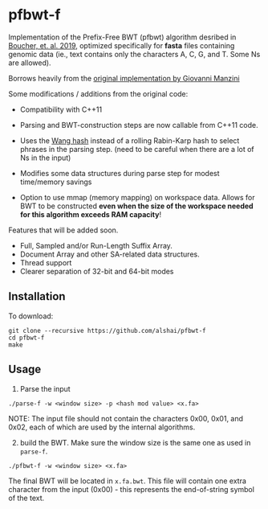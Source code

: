 # pfbwt-f

Implementation of the Prefix-Free BWT (pfbwt) algorithm desribed in [Boucher, et. al. 2019](https://doi.org/10.1186/s13015-019-0148-5),
optimized specifically for **fasta** files containing genomic data (ie., text
contains only the characters A, C, G, and T. Some Ns are allowed).

Borrows heavily from the [original implementation by Giovanni Manzini](https://gitlab.com/manzai/Big-BWT/)

Some modifications / additions from the original code:

* Compatibility with C++11

* Parsing and BWT-construction steps are now callable from C++11 code.

* Uses the [Wang hash](http://www.burtleburtle.net/bob/hash/integer.html)
instead of a rolling Rabin-Karp hash to select phrases in the parsing step.
(need to be careful when there are a lot of Ns in the input)

* Modifies some data structures during parse step for modest time/memory savings

* Option to use mmap (memory mapping) on workspace data. Allows for BWT to be
constructed **even when the size of the workspace needed for this algorithm exceeds RAM capacity**!

Features that will be added soon.

* Full, Sampled and/or Run-Length Suffix Array.
* Document Array and other SA-related data structures.
* Thread support
* Clearer separation of 32-bit and 64-bit modes

## Installation

To download:

```
git clone --recursive https://github.com/alshai/pfbwt-f
cd pfbwt-f
make
```

## Usage

1) Parse the input

```
./parse-f -w <window size> -p <hash mod value> <x.fa>
```

NOTE: The input file should not contain the characters 0x00, 0x01, and 0x02,
each of which are used by the internal algorithms.

2) build the BWT. Make sure the window size is the same one as used in `parse-f`.

```
./pfbwt-f -w <window size> <x.fa>
```

The final BWT will be located in `x.fa.bwt`. This file will contain one extra
character from the input (0x00) - this represents the end-of-string symbol of
the text.
